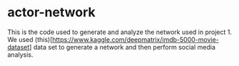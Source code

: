 # actor-network
This is the code used to generate and analyze the network used in project 1. We used (this)[https://www.kaggle.com/deepmatrix/imdb-5000-movie-dataset] data set to generate a network and then perform social media analysis.

